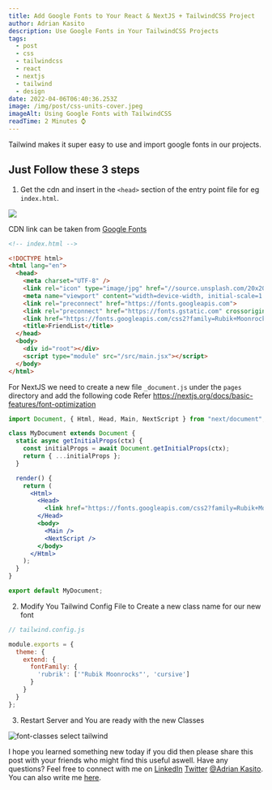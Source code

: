 ```yaml
---
title: Add Google Fonts to Your React & NextJS + TailwindCSS Project
author: Adrian Kasito
description: Use Google Fonts in Your TailwindCSS Projects
tags:
  - post
  - css
  - tailwindcss
  - react
  - nextjs
  - tailwind
  - design
date: 2022-04-06T06:40:36.253Z
image: /img/post/css-units-cover.jpeg
imageAlt: Using Google Fonts with TailwindCSS
readTime: 2 Minutes ⌚
---
```

Tailwind makes it super easy to use and import google fonts in our projects.

## Just Follow these 3 steps

1. Get the cdn and insert in the `<head>` section of the entry point 
   file for eg `index.html`.

![](/img/post/google-fonts.png)

CDN link can be taken from <a href="https://fonts.google.com/" target="_blank">Google Fonts</a>

```html
<!-- index.html -->

<!DOCTYPE html>
<html lang="en">
  <head>
    <meta charset="UTF-8" />
    <link rel="icon" type="image/jpg" href="//source.unsplash.com/20x20?smiley" />
    <meta name="viewport" content="width=device-width, initial-scale=1.0" />
	<link rel="preconnect" href="https://fonts.googleapis.com">
    <link rel="preconnect" href="https://fonts.gstatic.com" crossorigin>
    <link href="https://fonts.googleapis.com/css2?family=Rubik+Moonrocks&display=swap" rel="stylesheet">
    <title>FriendList</title>
  </head>
  <body>
    <div id="root"></div>
    <script type="module" src="/src/main.jsx"></script>
  </body>
</html>
```

For NextJS we need to create a new file `_document.js` under the `pages` directory and add the following code Refer <https://nextjs.org/docs/basic-features/font-optimization>

```jsx
import Document, { Html, Head, Main, NextScript } from "next/document";

class MyDocument extends Document {
  static async getInitialProps(ctx) {
    const initialProps = await Document.getInitialProps(ctx);
    return { ...initialProps };
  }

  render() {
    return (
      <Html>
        <Head>
          <link href="https://fonts.googleapis.com/css2?family=Rubik+Moonrocks&display=swap" rel="stylesheet"/>
        </Head>
        <body>
          <Main />
          <NextScript />
        </body>
      </Html>
    );
  }
}

export default MyDocument;
```

2. Modify You Tailwind Config File to Create a new class name for our new font 

```js
// tailwind.config.js

module.exports = {
  theme: {
    extend: {
      fontFamily: {
        'rubrik': ['"Rubik Moonrocks"', 'cursive']
      }
    }
  }
};
```

3. Restart Server and You are ready with the new Classes

![font-classes select tailwind](/img/post/font.png)

<p>I hope you learned something new today if you did then please share this post with your friends who might find this useful aswell. Have any questions? Feel free to connect with me on&nbsp;<a href="https://linkedin.com/in/Adrian Kasito">LinkedIn</a>&nbsp;<a href="https://twitter.com/Adrian Kasito">Twitter</a>&nbsp;<a href="https://Adrian Kasito.dev/">@Adrian Kasito</a>. You can also write me&nbsp;<a href="https://Adrian Kasito.dev/#contact">here</a>.</p>